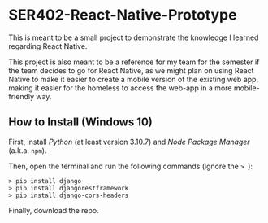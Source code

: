 # SER402-React-Native-Prototype
This is meant to be a small project to demonstrate the knowledge I learned regarding React Native.

This project is also meant to be a reference for my team for the semester if the team decides to go for React Native, as we might plan on using React Native to make it easier to create a mobile version of the existing web app, making it easier for the homeless to access the web-app in a more mobile-friendly way.

## How to Install (Windows 10)
First, install *Python* (at least version 3.10.7) and *Node Package Manager* (a.k.a. `npm`).

Then, open the terminal and run the following commands (ignore the `> `):
```
> pip install django
> pip install djangorestframework
> pip install django-cors-headers
```

Finally, download the repo.
